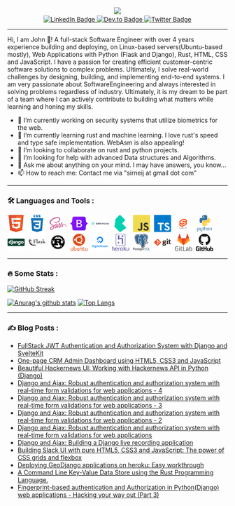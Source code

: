  <div id="header" align="center">
  <img src="https://media.giphy.com/media/M9gbBd9nbDrOTu1Mqx/giphy.gif" width="100"/>
 <div id="badges">
  <a href="https://www.linkedin.com/in/idogun-john-nelson/">
    <img src="https://img.shields.io/badge/LinkedIn-blue?style=for-the-badge&logo=linkedin&logoColor=white" alt="LinkedIn Badge"/>
  </a>
  <a href="https://dev.to/sirneij/">
    <img src="https://img.shields.io/badge/Dev.to-black?style=for-the-badge&logo=dev.to&logoColor=white" alt="Dev.to Badge"/>
  </a>
  <a href="https://twitter.com/sirneij">
    <img src="https://img.shields.io/badge/Twitter-blue?style=for-the-badge&logo=twitter&logoColor=white" alt="Twitter Badge"/>
  </a>
</div>
 <!--<img src="https://komarev.com/ghpvc/?username=sirneij&style=flat-square&color=blue" alt=""/>-->
</div>

--- 
 Hi, I am John 👋! A full-stack Software Engineer with over 4 years experience building and deploying, on Linux-based servers(Ubuntu-based mostly), Web Applications with Python (Flask and Django), Rust, HTML, CSS and JavaScript. I have a passion for creating efficient customer-centric software solutions to complex problems. Ultimately, I solve real-world challenges by designing, building, and implementing end-to-end systems. I am very passionate about SoftwareEngineering and always interested in solving problems regardless of industry. Ultimately, it is my dream to be part of a team where I can actively contribute to building what matters while learning and honing my skills.
- 🔭 I’m currently working on security systems that utilize biometrics for the web.
- 🌱 I’m currently learning rust and machine learning. I love rust's speed and type safe implementation. WebAsm is also appealing!
- 👯 I’m looking to collaborate on rust and python projects.
- 🤔 I’m looking for help with advanced Data structures and Algorithms.
- 💬 Ask me about anything on your mind. I may have answers, you know...
- 📫 How to reach me: Contact me via "sirneij at gmail dot com"

<!--
**Sirneij/Sirneij** is a ✨ _special_ ✨ repository because its `README.md` (this file) appears on your GitHub profile.

Here are some ideas to get you started:

- 🔭 I’m currently working on ...
- 🌱 I’m currently learning ...
- 👯 I’m looking to collaborate on ...
- 🤔 I’m looking for help with ...
- 💬 Ask me about ...
- 📫 How to reach me: ...
- 😄 Pronouns: ...
- ⚡ Fun fact: ...
-->
---
### :hammer_and_wrench: Languages and Tools :
<div>
 <img src="https://github.com/devicons/devicon/blob/master/icons/html5/html5-original.svg" title="HTML5" alt="HTML" width="40" height="40"/>&nbsp;
 <img src="https://github.com/devicons/devicon/blob/master/icons/css3/css3-plain-wordmark.svg"  title="CSS3" alt="CSS" width="40" height="40"/>&nbsp;
 <img src="https://github.com/devicons/devicon/blob/master/icons/sass/sass-original.svg"  title="Sass" alt="Sass" width="40" height="40"/>&nbsp;
 <img src="https://github.com/devicons/devicon/blob/master/icons/bootstrap/bootstrap-original.svg"  title="Bootstrap" alt="Bootstrap" width="40" height="40"/>&nbsp;
 <img src="https://github.com/devicons/devicon/blob/master/icons/tailwindcss/tailwindcss-original-wordmark.svg"  title="Tailwindcss" alt="Tailwindcss" width="40" height="40"/>&nbsp;
 <img src="https://github.com/devicons/devicon/blob/master/icons/bulma/bulma-plain.svg"  title="Bulma" alt="Bulma" width="40" height="40"/>&nbsp;
 <img src="https://github.com/devicons/devicon/blob/master/icons/javascript/javascript-original.svg" title="JavaScript" alt="JavaScript" width="40" height="40"/>&nbsp;
 <img src="https://github.com/devicons/devicon/blob/master/icons/typescript/typescript-original.svg" title="TypeScript" alt="TypeScript" width="40" height="40"/>&nbsp;
 <img src="https://github.com/devicons/devicon/blob/master/icons/svelte/svelte-original-wordmark.svg" title="Svelte" alt="Svelte" width="40" height="40"/>&nbsp;
 <img src="https://github.com/devicons/devicon/blob/master/icons/python/python-original-wordmark.svg" title="Python" alt="Python" width="40" height="40"/>&nbsp;
  <img src="https://github.com/devicons/devicon/blob/master/icons/django/django-original.svg" title="Django" alt="Django" width="40" height="40"/>&nbsp;
  <img src="https://github.com/devicons/devicon/blob/master/icons/flask/flask-original-wordmark.svg" title="Flask" alt="Flask" width="40" height="40"/>&nbsp;
  <img src="https://github.com/devicons/devicon/blob/master/icons/rust/rust-plain.svg" title="Rust" alt="Rust" width="40" height="40"/>&nbsp;
  <img src="https://github.com/devicons/devicon/blob/master/icons/ubuntu/ubuntu-plain-wordmark.svg" title="Ubuntu" alt="Ubuntu" width="40" height="40"/>&nbsp;
 <img src="https://github.com/devicons/devicon/blob/master/icons/digitalocean/digitalocean-original-wordmark.svg" title="DigitalOcean" alt="DigitalOcean" width="40" height="40"/>&nbsp;
 <img src="https://github.com/devicons/devicon/blob/master/icons/heroku/heroku-original-wordmark.svg" title="Heroku" alt="Heroku" width="40" height="40"/>&nbsp;
  <img src="https://github.com/devicons/devicon/blob/master/icons/postgresql/postgresql-original-wordmark.svg" title="PostgreSQL"  alt="PostgreSQL" width="40" height="40"/>&nbsp;
 <img src="https://github.com/devicons/devicon/blob/master/icons/git/git-original-wordmark.svg" title="Git" alt="Git" width="40" height="40"/>&nbsp;
 <img src="https://github.com/devicons/devicon/blob/master/icons/gitlab/gitlab-original-wordmark.svg" title="Gitlab" alt="Gitlab" width="40" height="40"/>&nbsp;
 <img src="https://github.com/devicons/devicon/blob/master/icons/github/github-original-wordmark.svg" title="Github" alt="Github" width="40" height="40"/>
</div>

---
### :fire: Some Stats :
[![GitHub Streak](http://github-readme-streak-stats.herokuapp.com?user=sirneij&theme=dark&background=000000)](https://git.io/streak-stats)


[![Anurag's github stats](https://github-readme-stats.vercel.app/api?username=Sirneij&show_icons=true&theme=radical)](https://github.com/anuraghazra/github-readme-stats)
[![Top Langs](https://github-readme-stats.vercel.app/api/top-langs/?username=sirneij&layout=compact&theme=vision-friendly-dark)](https://github.com/anuraghazra/github-readme-stats)

---
### :writing_hand: Blog Posts :
<!-- BLOG-POST-LIST:START -->
- [FullStack JWT Authentication and Authorization System with Django and SvelteKit](https://dev.to/sirneij/fullstack-jwt-authentication-and-authorization-system-with-django-and-sveltekit-2ih3)
- [One-page CRM Admin Dashboard using HTML5, CSS3 and JavaScript](https://dev.to/sirneij/one-page-admin-dashboard-using-html5-css3-and-javascript-13fk)
- [Beautiful Hackernews UI: Working with Hackernews API in Python &lpar;Django&rpar;](https://dev.to/sirneij/beautiful-hackernews-ui-working-with-hackernews-api-in-python-django-55ck)
- [Django and Ajax: Robust authentication and authorization system with real-time form validations for web applications - 4](https://dev.to/sirneij/django-and-ajax-robust-authentication-and-authorization-system-with-real-time-form-validations-for-web-applications-4-2a2i)
- [Django and Ajax: Robust authentication and authorization system with real-time form validations for web applications - 3](https://dev.to/sirneij/django-and-ajax-robust-authentication-and-authorization-system-with-real-time-form-validations-for-web-applications-3-37kb)
- [Django and Ajax: Robust authentication and authorization system with real-time form validations for web applications - 2](https://dev.to/sirneij/django-and-ajax-robust-authentication-and-authorization-system-with-real-time-form-validations-for-web-applications-2-8df)
- [Django and Ajax: Robust authentication and authorization system with real-time form validations for web applications](https://dev.to/sirneij/django-and-ajax-robust-authentication-and-authorization-system-with-real-time-form-validations-for-web-applications-3np2)
- [Django and Ajax: Building a Django live recording application](https://dev.to/sirneij/django-and-ajax-building-a-recording-application-4j0a)
- [Building Slack UI with pure HTML5, CSS3 and JavaScript: The power of CSS grids and flexbox](https://dev.to/sirneij/building-slack-ui-with-pure-html5-css3-and-javascript-the-power-of-css-grids-and-flexbox-4ban)
- [Deploying GeoDjango applications on heroku: Easy workthrough](https://dev.to/sirneij/deploying-geodjango-applications-on-heroku-easy-workthrough-3l3k)
- [A Command Line Key-Value Data Store using the Rust Programming Language.](https://dev.to/sirneij/a-command-line-key-value-data-store-using-the-rust-programming-language-33b6)
- [Fingerprint-based authentication and Authorization in Python&lpar;Django&rpar; web applications - Hacking your way out &lpar;Part 3&rpar;](https://dev.to/sirneij/fingerprint-based-authentication-and-authorization-in-python-django-web-applications-hacking-your-way-out-part-3-2f3e)
<!-- BLOG-POST-LIST:END -->
